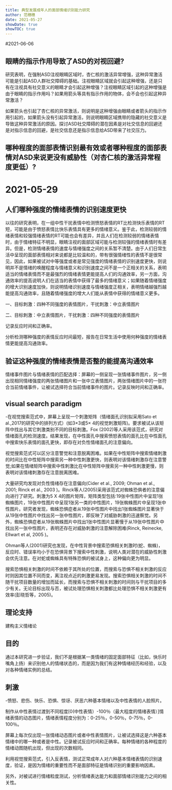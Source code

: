 ```yaml
---
title: 典型发展成年人的面部情绪识别能力研究
author: 范穗穗
date: 2021-05-27
showDate: true
showTOC: true
---
```

#2021-06-06

## 眼睛的指示作用导致了ASD的对视回避?

研究表明，在强制ASD注视眼睛区域时，杏仁核的激活异常增强，这种异常激活可能是引起ASD人群社交障碍的基础。注视眼睛区域就会引起这种增强，还是只有在注视具有社交意义的眼睛才会引起这种增强？注视眼睛区域引起的这种增强是由于眼睛的指示作用吗？如果用箭头等具有指示作用的物体，会不会也引起这种异常激活？

如果箭头也引起了杏仁核的异常激活，则说明是这种增强由眼睛或者箭头的指示作用引起的，如果箭头没有引起异常激活，则说明眼睛区域携带的隐藏的社交意义是导致这种异常激活的原因。探讨ASD社交障碍的潜在因素是对社交信息的回避还是对指示信息的回避，是社交信息还是指示信息给ASD带来了社交压力。


## 哪种程度的面部表情识别最有效或者哪种程度的面部表情对ASD来说更没有威胁性（对杏仁核的激活异常程度更低）?


# 2021-05-29

## 人们哪种强度的情绪表情的识别速度更快

以往的研究表明，在一组中性干扰表情中检测愤怒表情的RT比检测快乐表情的RT短，可能是由于愤怒表情比快乐表情具有更多的情绪意义。鉴于此，检测较弱的情绪表情和较强情绪表情的RT可能也会有差异，并且人们在检测较弱的情绪表情时，由于情绪特征不明显，眼睛注视的面部区域可能与检测较强的情绪表情时有差异。但是，检测情绪表情的速度与情绪强度之间的关系暂不清楚。由于人们日常生活中呈现的面部表情相对来说都是比较温和的，带有很强情绪性的表情不是很常见，因此，如果被试对中等强度或者是常见强度的情绪表情的识别速度更快，则说明并不是情绪的唤醒程度与情绪意义和识别速度之间不是一个正相关的关系，表明适当的情绪表情而不是最强烈的情绪表情更能提高人们的沟通效率，另一方面，沟通效率的提高说明人们在适当的表情中获得了最多的情绪意义；如果随着情绪强度的增大识别速度加快，则说明情绪识别速度与情绪强度正相关，表明情绪越强烈越能提高沟通效率，且随着情绪强度的增大人们能从表情中获得的情绪意义更多。

一、目标刺激：四种不同强度的表情图片，干扰刺激：中立表情图片

二、目标刺激：中立表情图片，干扰刺激：四种不同强度的表情图片

记录反应时间和正确率。

分析检测哪种强度的表情反应时间最短，报告在日常生活中使用何种强度的情绪表情更能提高沟通效率。

## 验证这种强度的情绪表情是否整的能提高沟通效率

情绪事件图片与情绪表情的匹配选择：屏幕的一侧呈现一张情绪事件图片，另一侧出现相同情绪强度的两张情绪图片和一张中立表情图片，两张情绪图片中的一张符合当前情绪事件，让被试选择符合当前情绪事件的图片。记录反映时间和正确率。

## visual search paradigm

-在视觉搜索范式中，屏幕上呈现一个刺激矩阵（情绪面孔识别拟采用Sato et al.,2017的研究中的排列方式）(如3×3或5× 4的视觉刺激矩阵)。要求被试从该矩阵中找出与其它刺激类别不同的目标刺激。Fox (2002)等人采用该范式，研究对情绪面孔的检测速度。结果发现，在中性面孔中搜索愤怒表情的面孔比在中性面孔中搜索快乐表情的面孔更快，即存在对负性情绪面孔的注意偏向。

视觉搜索范式可以区分注意警觉和注意脱离困难。如果在中性矩阵中搜索情绪刺激的时间比在中性矩阵中搜索另一种中性刺激更快，则表明对该情绪刺激存在注意警觉;如果在情绪矩阵中搜索中性刺激比在中性矩阵中搜索另一种中性刺激更慢，则表明对该情绪刺激存在注意脱离困难。

大量研究均发现对负性情绪存在注意偏向(Cider et al., 2009; Ohman et al., 2001; Rinck et al., 2003 )。Rinck等人(2005)采用该范式对蜘蛛恐俱者的注意偏向进行了研究。刺激为5 X 4的图片矩阵，矩阵类型包括:19张中性图片中呈现1张蜘蛛图片，19张中性图片中呈现1张另一类的中性图片，19张蜘蛛图片中呈现1张中性图片。研究者发现，蜘蛛恐惧症者从19张中性图片中找出1张蜘蛛图片显著快于从19张中性图片中找出另一张中性图片，即反映了对威胁刺激的迅速察觉。另外，蜘蛛恐惧症者从19张蜘蛛图片中找出1张中性图片显著慢于从19张中性图片中找出另一张中性图片，表明还存在对威胁刺激的注意解除困难(Rinck, Reinecke, Ellwart et al, 2005 )。

Ohman等人(2001)研究也发现，在中性背景中搜索恐惧相关刺激时(蛇、蜘蛛)，反应时、错误率均小于在恐惧背景下搜索中性刺激，说明人类对潜在的威胁性刺激会优先注意。在对蛇或蜘蛛具有特殊恐惧的被试身上，这种偏向更为明显。

搜索恐惧相关刺激的时间不依赖于其所处的位置，而搜索与恐惧不相关刺激的反应时则因其位置不同而变，离注视点近的刺激更易发现。搜索恐惧相关刺激的时间不随干扰项目数量的增加而延长，而搜索与恐惧不相关刺激的时间则与干扰项目的多少有关。无论目标出现与否，被试处理恐惧相关刺激都比处理恐惧不相关刺激更有效率(彭晓哲等，2005)。

## 理论支持

建构主义情绪论

## 目的

通过本研究进一步验证，我们不是根据某一类情绪的固定面部特征（比如，快乐时嘴角上扬）来识别他人的情绪状态的，而是因为我们有这种情绪经历和经验，以及对各种情绪实例的总结。

## 刺激

-愤怒、悲伤、快乐、恐惧、惊讶、厌恶六种基本情绪以及中性表情的人脸照片。

制作从中性表情过渡到不同程度[0(中性表情）-100％（最大程度的情绪表情）]情绪表情的动态图片，情绪表情程度分别为：0-25％，0-50％，0-75％，0-100％。

屏幕上每次仅出现一张情绪动态图片或者中性表情图片，让被试选择这是六种基本情绪中的哪一种或者是中性。记录被试反应时间和正确率。每种情绪的各种程度的情绪动图随机出现，但出现的次数相同。

利用视觉搜索范式，引入反表情，测试正常成年人对六种基本情绪表情的识别速度，验证，是因为情绪的重要性而不是面部特征是情绪识别的重要影响因素。

另外，对被试进行情绪粒度测试，分析情绪表达能力和面部情绪识别能力之间的相关性。
